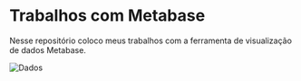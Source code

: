# Trabalhos com Metabase

Nesse repositório coloco meus trabalhos com a ferramenta de visualização de dados Metabase.

![Dados](https://cdn-icons-png.flaticon.com/128/1007/1007988.png)
